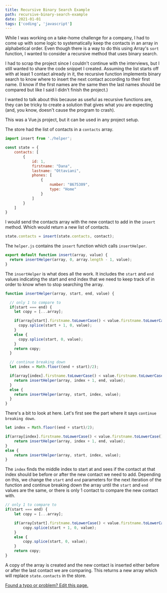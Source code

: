 ```yaml
---
title: Recursive Binary Search Example
path: recursive-binary-search-example
date: 2021-01-01
tags: ['coding', 'javascript']
---
```


While I was working on a take-home challenge for a company, I had to come up with some logic to systematically keep the contacts in an array in alphabetical order. Even though there is a way to do this using Array's `sort` function, I wanted to consider a recursive method that uses binary search.

I had to scrap the project since I couldn't continue with the interviews, but I still wanted to share the code snippet I created. Assuming the list starts off with at least 1 contact already in it, the recursive function implements binary search to know where to insert the next contact according to their first name. (I know if the first names are the same then the last names should be compared but like I said I didn't finish the project.)

I wanted to talk about this because as useful as recursive functions are, they can be tricky to create a solution that gives what you are expecting (and, you know, doesn't cause the program to crash).

This was a Vue.js project, but it can be used in any project setup.

The store had the list of contacts in a `contacts` array.

```js
import insert from './helper';

const state = {
    contacts: [
        {
            id: 1,
            firstname: "Dana",
            lastname: "Ottaviani",
            phones: [
                {
                    number: "8675309",
                    type: "Home"
                }
            ]
        }
    ]
}
```

I would send the contacts array with the new contact to add in the `insert` method. Which would return a new list of contacts.
```js
state.contacts = insert(state.contacts, contact);
```

The `helper.js` contains the `insert` function which calls `insertHelper`.

```js
export default function insert(array, value) {
  return insertHelper(array, 0, array.length - 1, value);
}
```

The `insertHelper` is what does all the work. It includes the `start` and `end` values indicating the start and end index that we need to keep track of in order to know when to stop searching the array.

```js
function insertHelper(array, start, end, value) {

  // only 1 to compare to
  if(start === end) {
    let copy = [...array];

    if(array[start].firstname.toLowerCase() < value.firstname.toLowerCase()) {
      copy.splice(start + 1, 0, value);
    }
    else {
      copy.splice(start, 0, value);
    }
    return copy;
  }

  // continue breaking down
  let index = Math.floor((end + start)/2);

  if(array[index].firstname.toLowerCase() < value.firstname.toLowerCase()) {
    return insertHelper(array, index + 1, end, value);
  }
  else {
    return insertHelper(array, start, index, value);
  }
}
```

There's a bit to look at here. Let's first see the part where it says `continue breaking down`.

```js
let index = Math.floor((end + start)/2);

if(array[index].firstname.toLowerCase() < value.firstname.toLowerCase()) {
    return insertHelper(array, index + 1, end, value);
}
else {
    return insertHelper(array, start, index, value);
}
```

The `index` finds the middle index to start at and sees if the contact at that index should be before or after the new contact we need to add. Depending on this, we change the `start` and `end` parameters for the next iteration of the function and continue breaking down the array until the `start` and `end` values are the same, or there is only 1 contact to compare the new contact with.

```js
// only 1 to compare to
if(start === end) {
    let copy = [...array];

    if(array[start].firstname.toLowerCase() < value.firstname.toLowerCase()) {
        copy.splice(start + 1, 0, value);
    }
    else {
        copy.splice(start, 0, value);
    }
    return copy;
}
```

A copy of the array is created and the new contact is inserted either before or after the last contact we are comparing. This returns a new array which will replace `state.contacts` in the store.

[Found a typo or problem? Edit this page.](https://github.com/Dana94/website/blob/master/blog/2021-01-01-recursive-binary-search-example.md)
